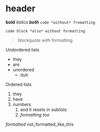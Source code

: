 # header

**bold** *italics* ***both*** `code *without* fromatting`

```
code block *also* without formatting
```

> blockquote *with* formatting

Undordered lists
* they
* are
* unordered
    * duh

Ordered lists
1. they
2. have
1. numbers
    1. and it resets in sublists
    2. *formatting too*

_formatted_ not_formatted_like_this